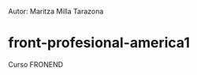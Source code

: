 Autor: Maritza Milla Tarazona

front-profesional-america1
==========================

Curso FRONEND
